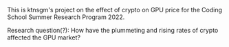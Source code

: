 This is ktnsgm's project on the effect of crypto on GPU price for the Coding School Summer Research Program 2022.

Research question(?): How have the plummeting and rising rates of crypto affected the GPU market? 
